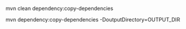 mvn clean dependency:copy-dependencies

mvn dependency:copy-dependencies -DoutputDirectory=OUTPUT_DIR
